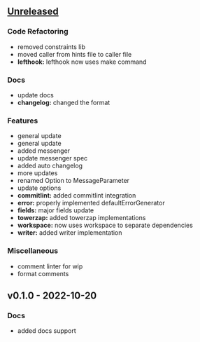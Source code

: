 <a name="unreleased"></a>
## [Unreleased]

### Code Refactoring
- removed constraints lib
- moved caller from hints file to caller file
- **lefthook:** lefthook now uses make command

### Docs
- update docs
- **changelog:** changed the format

### Features
- general update
- general update
- added messenger
- update messenger spec
- added auto changelog
- more updates
- renamed Option to MessageParameter
- update options
- **commitlint:** added commitlint integration
- **error:** properly implemented defaultErrorGenerator
- **fields:** major fields update
- **towerzap:** added towerzap implementations
- **workspace:** now uses workspace to separate dependencies
- **writer:** added writer implementation

### Miscellaneous
- comment linter for wip
- format comments


<a name="v0.1.0"></a>
## v0.1.0 - 2022-10-20
### Docs
- added docs support


[Unreleased]: https://github.com/tigorlazuardi/tower/compare/v0.1.0...HEAD
